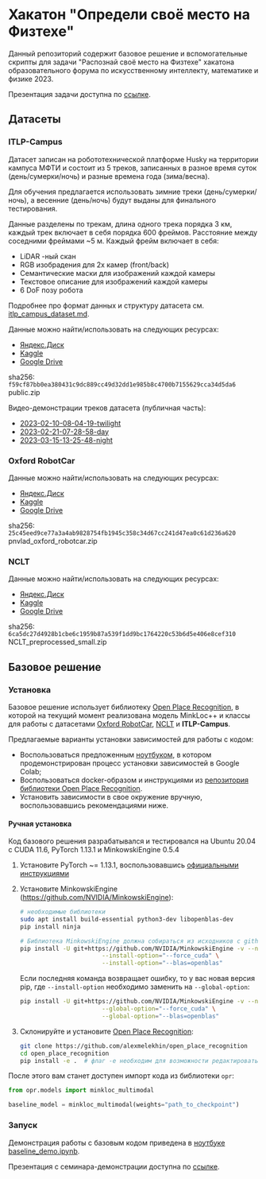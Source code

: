 # Хакатон "Определи своё место на Физтехе"

Данный репозиторий содержит базовое решение и вспомогательные скрипты для задачи "Распознай своё место на Физтехе" хакатона образовательного форума по искусственному интеллекту, математике и физике 2023.

Презентация задачи доступна по [ссылке](https://docs.google.com/presentation/d/1QH5g8M8Fifn-zSt3_v-uAt8VtCKu9DZHzkLvHWNq1CU/edit?usp=sharing).

## Датасеты

### ITLP-Campus

Датасет записан на робототехнической платформе Husky на территории кампуса МФТИ и состоит из 5 треков, записанных в разное время суток (день/сумерки/ночь) и разные времена года (зима/весна).

Для обучения предлагается использовать зимние треки (день/сумерки/ночь), а весенние (день/ночь) будут выданы для финального тестирования.

Данные разделены по трекам, длина одного трека порядка 3 км, каждый трек включает в себя порядка $600$ фреймов. Расстояние между соседними фреймами ~5 м. Каждый фрейм включает в себя:

- LiDAR -ный скан
- RGB изобрадения для 2х камер (front/back)
- Семантические маски для изображений каждой камеры
- Текстовое описание для изображений каждой камеры
- 6 DoF позу робота

Подробнее про формат данных и структуру датасета см. [itlp_campus_dataset.md](docs/itlp_campus_dataset.md).

Данные можно найти/использовать на следующих ресурсах:
- [Яндекс.Диск](https://disk.yandex.ru/d/AIAHtZkuRf08TQ)
- [Kaggle](https://www.kaggle.com/datasets/creatorofuniverses/itlp-campus-dataset-public)
- [Google Drive](https://drive.google.com/file/d/1EdOTVgBJxsNUMecne7Fs4obJdJnDuJ18/view?usp=share_link)

sha256: `f59cf87bb0ea380431c9dc889cc49d32dd1e985b8c4700b7155629cca34d5da6` public.zip

Видео-демонстрации треков датасета (публичная часть):
- [2023-02-10-08-04-19-twilight](https://drive.google.com/file/d/1GcJ4jBFuT-Cr4MUTuZaqmX7WDgMNLLJ9/view?usp=share_link)
- [2023-02-21-07-28-58-day](https://drive.google.com/file/d/1BbbCDUx6DnWKaCIgaqZ0Vj9A4-D9WD4Q/view?usp=share_link)
- [2023-03-15-13-25-48-night](https://drive.google.com/file/d/1KiBpk1fBE6cF4BGFK0mPOmsonvB4vBtY/view?usp=share_link)

### Oxford RobotCar

Данные можно найти/использовать на следующих ресурсах:
- [Яндекс.Диск](https://disk.yandex.ru/d/0qq9cnrhlzU8Qg)
- [Kaggle](https://www.kaggle.com/datasets/creatorofuniverses/oxfordrobotcar-iprofi-hack-23)
- [Google Drive](https://drive.google.com/file/d/1b2ry0PGa3vnl8gVhEWqRz329y_ekZX9C/view?usp=share_link)

sha256: `25c45eed9ce77a3a4ab9828754fb1945c358c34d67cc241d47ea0c61d236a620` pnvlad_oxford_robotcar.zip

### NCLT

Данные можно найти/использовать на следующих ресурсах:
- [Яндекс.Диск](https://disk.yandex.ru/d/9wjyWKkWXe0vDQ)
- [Kaggle](https://www.kaggle.com/datasets/creatorofuniverses/nclt-iprofi-hack-23)
- [Google Drive](https://drive.google.com/file/d/192lAPesNgIwbTe9GNqRH0cr9W8Mm16Dv/view?usp=share_link)

sha256: `6ca5dc27d4928b1cbe6c1959b87a539f1dd9bc1764220c53b6d5e406e8cef310` NCLT_preprocessed_small.zip

## Базовое решение

### Установка

Базовое решение использует библиотеку [Open Place Recognition](https://github.com/alexmelekhin/open_place_recognition), в которой на текущий момент реализована модель MinkLoc++ и классы для работы с датасетами [Oxford RobotCar](https://robotcar-dataset.robots.ox.ac.uk/), [NCLT](http://robots.engin.umich.edu/nclt/) и **ITLP-Campus**.

Предлагаемые варианты установки зависимостей для работы с кодом:
- Воспользоваться предложенным [ноутбуком](./baseline_demo.ipynb), в котором продемонстрирован процесс установки зависимостей в Google Colab;
- Воспользоваться docker-образом и инструкциями из [репозитория библиотеки Open Place Recognition](https://github.com/alexmelekhin/open_place_recognition).
- Установить зависимости в свое окружение вручную, воспользовавшись рекомендациями ниже.

#### Ручная установка

Код базового решения разрабатывался и тестировался на Ubuntu 20.04 с CUDA 11.6, PyTorch 1.13.1 и MinkowskiEngine 0.5.4

1. Установите PyTorch ~= 1.13.1, воспользовавшись [официальными инструкциями](https://pytorch.org/get-started/previous-versions/)
2. Установите MinkowskiEngine (https://github.com/NVIDIA/MinkowskiEngine):
   ```bash
   # необходимые библиотеки
   sudo apt install build-essential python3-dev libopenblas-dev
   pip install ninja

   # Библиотека MinkowskiEngine должна собираться из исходников с github:
   pip install -U git+https://github.com/NVIDIA/MinkowskiEngine -v --no-deps \
                          --install-option="--force_cuda" \
                          --install-option="--blas=openblas"
   ```
   Если последняя команда возвращает ошибку, то у вас новая версия pip, где `--install-option` необходимо заменить на `--global-option`:
   ```bash
   pip install -U git+https://github.com/NVIDIA/MinkowskiEngine -v --no-deps \
                          --global-option="--force_cuda" \
                          --global-option="--blas=openblas"
   ```

3. Склонируйте и установите [Open Place Recognition](https://github.com/alexmelekhin/open_place_recognition):
   ```bash
   git clone https://github.com/alexmelekhin/open_place_recognition
   cd open_place_recognition
   pip install -e .  # флаг -e необходим для возможности редактировать код уже установленной библиотеки
   ```

После этого вам станет доступен импорт кода из библиотеки `opr`:
```python
from opr.models import minkloc_multimodal

baseline_model = minkloc_multimodal(weights="path_to_checkpoint")
```

### Запуск

Демонстрация работы с базовым кодом приведена в [ноутбуке baseline_demo.ipynb](./baseline_demo.ipynb).

Презентация с семинара-демонстрации доступна по [ссылке](https://docs.google.com/presentation/d/1xQw4tB3hFYGhK8MfityR2FoFc1fM33yCAMmPdXADfyM/edit?usp=sharing).
